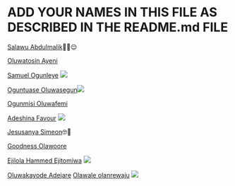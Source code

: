 # ADD YOUR NAMES IN THIS FILE AS DESCRIBED IN THE README.md FILE

[Salawu Abdulmalik](https://github.com/Saintmalik)✌🏾😌

[Oluwatosin Ayeni](https://github.com/Ayenitosin03/)

[Samuel Ogunleye](https://github.com/Sproff) [<img src="https://img.shields.io/badge/OSCA%20ADO%20EKITI-Hero-green">](https://github.com/Sproff)

[Oguntuase Oluwasegun](https://github.com/Tuasegun)[<img src="https://img.shields.io/badge/OSCA%20ADO%20EKITI-Hero-green">](https://github.com/Tuasegun)

[Ogunmisi Oluwafemi](https://github.com/OgunmisiM)

[Adeshina Favour](https://github.com/favour-dgreat) [<img src="https://img.shields.io/badge/OSCA%20ADO%20EKITI-Hero-green">](https://github.com/favour-dgreat)

[Jesusanya Simeon](https://github.com/Simeon2001)🤓🤖

[Goodness Olawoore](https://github.com/goodnessolawoore)

[Ejilola Hammed Ejitomiwa](https://github.com/EjilolaHammedEjitomiwa) [<img src="https://img.shields.io/badge/OSCA%20ADO%20EKITI-Hero-green">](https://github.com/EjilolaHammedEjitomiwa)

[Oluwakayode Adejare](https://github.com/emmyrespect)
[Olawale olanrewaju](https://github.com/larrick12) [<img src="https://img.shields.io/badge/OSCA%20ADO%20EKITI-Hero-green">](https://github.com/larrick12)
